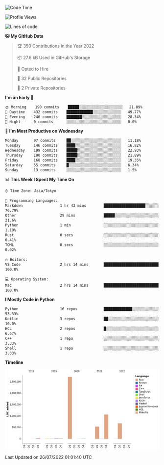<!--START_SECTION:waka-->
![Code Time](http://img.shields.io/badge/Code%20Time-0%20secs-blue)

![Profile Views](http://img.shields.io/badge/Profile%20Views-0-blue)

![Lines of code](https://img.shields.io/badge/From%20Hello%20World%20I%27ve%20Written-5%20Million%20lines%20of%20code-blue)

**🐱 My GitHub Data** 

> 🏆 350 Contributions in the Year 2022
 > 
> 📦 27.6 kB Used in GitHub's Storage 
 > 
> 💼 Opted to Hire
 > 
> 📜 32 Public Repositories 
 > 
> 🔑 2 Private Repositories  
 > 
**I'm an Early 🐤** 

```text
🌞 Morning    190 commits    █████░░░░░░░░░░░░░░░░░░░░   21.89% 
🌆 Daytime    432 commits    ████████████░░░░░░░░░░░░░   49.77% 
🌃 Evening    246 commits    ███████░░░░░░░░░░░░░░░░░░   28.34% 
🌙 Night      0 commits      ░░░░░░░░░░░░░░░░░░░░░░░░░   0.0%

```
📅 **I'm Most Productive on Wednesday** 

```text
Monday       97 commits     ██░░░░░░░░░░░░░░░░░░░░░░░   11.18% 
Tuesday      146 commits    ████░░░░░░░░░░░░░░░░░░░░░   16.82% 
Wednesday    199 commits    █████░░░░░░░░░░░░░░░░░░░░   22.93% 
Thursday     190 commits    █████░░░░░░░░░░░░░░░░░░░░   21.89% 
Friday       168 commits    ████░░░░░░░░░░░░░░░░░░░░░   19.35% 
Saturday     55 commits     █░░░░░░░░░░░░░░░░░░░░░░░░   6.34% 
Sunday       13 commits     ░░░░░░░░░░░░░░░░░░░░░░░░░   1.5%

```


📊 **This Week I Spent My Time On** 

```text
⌚︎ Time Zone: Asia/Tokyo

💬 Programming Languages: 
Markdown                 1 hr 43 mins        ███████████████████░░░░░░   76.79% 
Other                    29 mins             █████░░░░░░░░░░░░░░░░░░░░   21.6% 
Python                   1 min               ░░░░░░░░░░░░░░░░░░░░░░░░░   1.18% 
Rust                     0 secs              ░░░░░░░░░░░░░░░░░░░░░░░░░   0.41% 
TOML                     0 secs              ░░░░░░░░░░░░░░░░░░░░░░░░░   0.02%

🔥 Editors: 
VS Code                  2 hrs 14 mins       █████████████████████████   100.0%

💻 Operating System: 
Mac                      2 hrs 14 mins       █████████████████████████   100.0%

```

**I Mostly Code in Python** 

```text
Python                   16 repos            █████████████░░░░░░░░░░░░   53.33% 
Kotlin                   3 repos             ██░░░░░░░░░░░░░░░░░░░░░░░   10.0% 
HCL                      2 repos             █░░░░░░░░░░░░░░░░░░░░░░░░   6.67% 
C++                      1 repo              ░░░░░░░░░░░░░░░░░░░░░░░░░   3.33% 
Shell                    1 repo              ░░░░░░░░░░░░░░░░░░░░░░░░░   3.33%

```


**Timeline**

![Chart not found](https://raw.githubusercontent.com/kitagawa-hr/kitagawa-hr/main/charts/bar_graph.png) 


 Last Updated on 26/07/2022 01:01:40 UTC
<!--END_SECTION:waka-->
